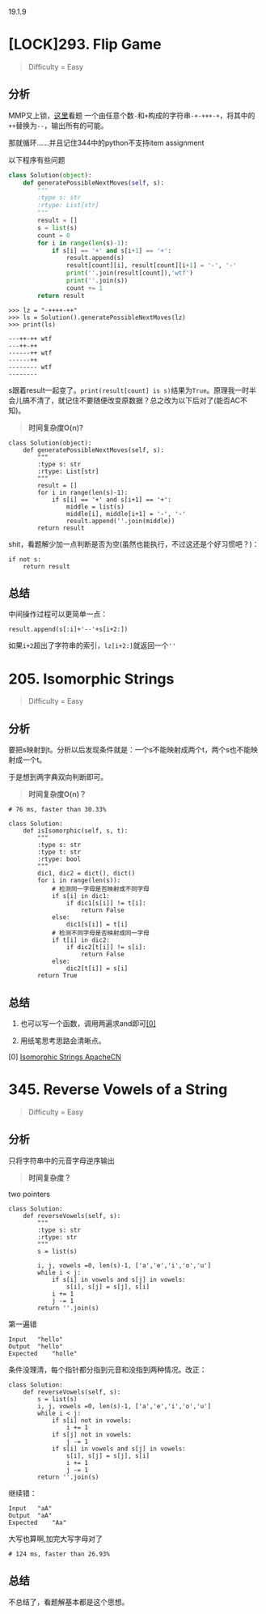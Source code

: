 19.1.9

# [LOCK]293. Flip Game
> Difficulty = Easy

## 分析

MMP又上锁，[这里](http://www.cnblogs.com/grandyang/p/5224896.html)看题
一个由任意个数`-`和`+`构成的字符串`-+-+++-+`，将其中的`++`替换为`--`，输出所有的可能。

那就循环……并且记住344中的python不支持item assignment

以下程序有些问题
```python
class Solution(object):
	def generatePossibleNextMoves(self, s):
		"""
		:type s: str
		:rtype: List[str]
		"""
		result = []
		s = list(s)
		count = 0
		for i in range(len(s)-1):
			if s[i] == '+' and s[i+1] == '+':
				result.append(s)
				result[count][i], result[count][i+1] = '-', '-'
				print(''.join(result[count]),'wtf')
				print(''.join(s))
				count += 1
		return result
```

```
>>> lz = "-++++-++"
>>> ls = Solution().generatePossibleNextMoves(lz)
>>> print(ls)

---++-++ wtf
---++-++
------++ wtf
------++
-------- wtf
--------
```
s跟着result一起变了。`print(result[count] is s)`结果为`True`。原理我一时半会儿搞不清了，就记住不要随便改变原数据？总之改为以下后对了(能否AC不知)。


> **时间复杂度O(n)?**

```
class Solution(object):
	def generatePossibleNextMoves(self, s):
		"""
		:type s: str
		:rtype: List[str]
		"""
		result = []
		for i in range(len(s)-1):
			if s[i] == '+' and s[i+1] == '+':
				middle = list(s)
				middle[i], middle[i+1] = '-', '-'
				result.append(''.join(middle))
		return result
```

shit，看题解少加一点判断是否为空(虽然也能执行，不过这还是个好习惯吧？)：
```
if not s:
    return result
```

## 总结

中间操作过程可以更简单一点：
```
result.append(s[:i]+'--'+s[i+2:])
```
如果`i+2`超出了字符串的索引，`lz[i+2:]`就返回一个`''`


# 205. Isomorphic Strings
> Difficulty = Easy

## 分析

要把s映射到t。分析以后发现条件就是：一个s不能映射成两个t，两个s也不能映射成一个t。

于是想到两字典双向判断即可。

> **时间复杂度O(n)？**

```
# 76 ms, faster than 30.33%

class Solution:
	def isIsomorphic(self, s, t):
		"""
		:type s: str
		:type t: str
		:rtype: bool
		"""
		dic1, dic2 = dict(), dict()
		for i in range(len(s)):
			# 检测同一字母是否映射成不同字母
			if s[i] in dic1:
				if dic1[s[i]] != t[i]:
					return False
			else:
				dic1[s[i]] = t[i]
			# 检测不同字母是否映射成同一字母
			if t[i] in dic2:
				if dic2[t[i]] != s[i]:
					return False
			else:
				dic2[t[i]] = s[i]
		return True
```

## 总结

1. 也可以写一个函数，调用两遍求and即可[[0]](https://github.com/apachecn/awesome-algorithm/blob/master/docs/Leetcode_Solutions/Python/205._isomorphic_strings.md)

2. 用纸笔思考思路会清晰点。

[0] [Isomorphic Strings ApacheCN](https://github.com/apachecn/awesome-algorithm/blob/master/docs/Leetcode_Solutions/Python/205._isomorphic_strings.md)

# 345. Reverse Vowels of a String
> Difficulty = Easy

## 分析

只将字符串中的元音字母逆序输出

> **时间复杂度？**

two pointers
```
class Solution:
	def reverseVowels(self, s):
		"""
		:type s: str
		:rtype: str
		"""
		s = list(s)

		i, j, vowels =0, len(s)-1, ['a','e','i','o','u']
		while i < j:
			if s[i] in vowels and s[j] in vowels:
				s[i], s[j] = s[j], s[i]
			i += 1
			j -= 1
		return ''.join(s)
```

第一遍错
```
Input	"hello"
Output	"hello"
Expected	"holle"
```

条件没理清，每个指针都分指到元音和没指到两种情况。改正：
```
class Solution:
	def reverseVowels(self, s):
		s = list(s)
		i, j, vowels =0, len(s)-1, ['a','e','i','o','u']
		while i < j:
			if s[i] not in vowels:
				i += 1
			if s[j] not in vowels:
				j -= 1
			if s[i] in vowels and s[j] in vowels:
				s[i], s[j] = s[j], s[i]
				i += 1
				j -= 1
		return ''.join(s)
```

继续错：
```
Input	"aA"
Output	"aA"
Expected	"Aa"
```

大写也算啊,加完大写字母对了
```
# 124 ms, faster than 26.93%
```

## 总结

不总结了，看题解基本都是这个思想。
